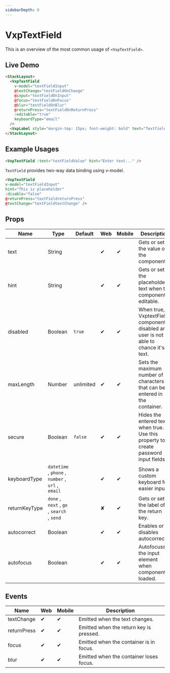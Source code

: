 ```yaml
---
sidebarDepth: 0
---
```


# VxpTextField

This is an overview of the most common usage of `<VxpTextField>`.

## Live Demo

<DocExampleBox>

```html
<StackLayout>
  <VxpTextField
    v-model="textFieldInput"
    @textChange="textFieldOnChange"
    @input="textFieldOnInput"
    @focus="textFieldOnFocus"
    @blur="textFieldOnBlur"
    @returnPress="textFieldOnReturnPress"
    :editable="true"
    keyboardType="email"
  />
  <VxpLabel style="margin-top: 15px; font-weight: bold" text="Textfield value: " /><Label :text="textFieldInput" />
</StackLayout>
```

<VxpTextFieldDoc />
</DocExampleBox>

## Example Usages

```html
<VxpTextField :text="textFieldValue" hint="Enter text..." />
```

`TextField` provides two-way data binding using v-model.

```html
<VxpTextField
v-model="textFieldInput"
hint="This is placeholder"
:disable="false"
@returnPress="textFieldreturnPress"
@textChange="textFieldtextChange" />
```

## Props

| Name | Type | Default | Web | Mobile | Description |
| --- | --- | --- | --- | --- | --- |
| text | String | | ✔ | ✔ | Gets or sets the value of the component. |
| hint | String | | ✔ | ✔ | Gets or sets the placeholder text when the component is editable. |
| disabled | Boolean | `true` | ✔ | ✔ | When true, VxptextField component is disabled and user is not able to chance it's text. |
| maxLength | Number | unlimited | ✔ | ✔ | Sets the maximum number of characters that can be entered in the container. |
| secure | Boolean | `false` | ✔ | ✔ | Hides the entered text when true. Use this property to create password input fields. |
| keyboardType | `datetime` , `phone` , `number` , `url` , `email` | | ✔ | ✔ | Shows a custom keyboard for easier input. |
| returnKeyType | `done` , `next` , `go` , `search` , `send` | | ✘ | ✔ | Gets or sets the label of the return key. |
| autocorrect | Boolean | | ✔ | ✔ | Enables or disables autocorrect. | 
| autofocus | Boolean | | ✔ | ✔ | Autofocusses the input element when component is loaded. | 

## Events

| Name | Web | Mobile | Description |
| --- | --- | --- | --- |
| textChange | ✔ | ✔ | Emitted when the text changes. |
| returnPress | ✔ | ✔ | Emitted when the return key is pressed. |
| focus | ✔ | ✔ | Emitted when the container is in focus. |
| blur | ✔ | ✔ | Emitted when the container loses focus. |

